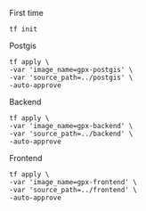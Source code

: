 First time

```
tf init
```

Postgis

```
tf apply \
-var 'image_name=gpx-postgis' \
-var 'source_path=../postgis' \
-auto-approve
```

Backend

```
tf apply \
-var 'image_name=gpx-backend' \
-var 'source_path=../backend' \
-auto-approve
```

Frontend

```
tf apply \
-var 'image_name=gpx-frontend' \
-var 'source_path=../frontend' \
-auto-approve
```